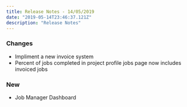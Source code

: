 ```yaml
---
title: Release Notes - 14/05/2019
date: "2019-05-14T23:46:37.121Z"
description: "Release Notes"
---
```


### Changes

- Impliment a new invoice system
- Percent of jobs completed in project profile jobs page now includes invoiced jobs

### New

- Job Manager Dashboard
